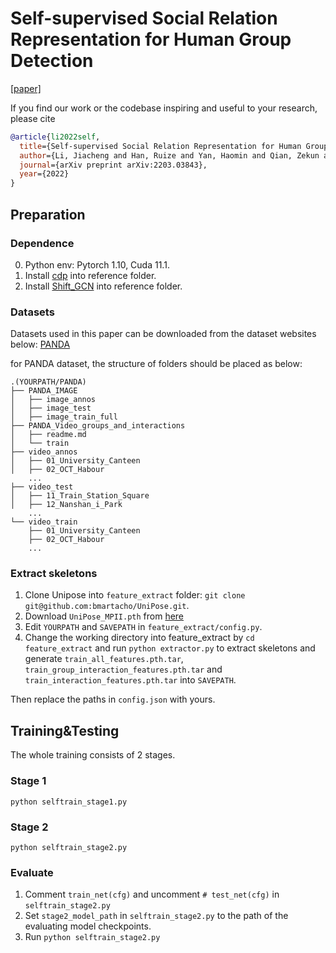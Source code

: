 # Self-supervised Social Relation Representation for Human Group Detection 
[[paper]](https://arxiv.org/abs/2203.03843)

If you find our work or the codebase inspiring and useful to your research, please cite
```bibtex
@article{li2022self,
  title={Self-supervised Social Relation Representation for Human Group Detection},
  author={Li, Jiacheng and Han, Ruize and Yan, Haomin and Qian, Zekun and Feng, Wei and Wang, Song},
  journal={arXiv preprint arXiv:2203.03843},
  year={2022}
}
```

## Preparation
### Dependence
0. Python env: Pytorch 1.10, Cuda 11.1.
1. Install [cdp](https://github.com/XiaohangZhan/cdp) into reference folder.
2. Install [Shift_GCN](https://github.com/kchengiva/Shift-GCN) into reference folder.
### Datasets
Datasets used in this paper can be downloaded from the dataset websites below:
[PANDA](http://www.panda-dataset.com/)

for PANDA dataset, the structure of folders should be placed as below:
```
.(YOURPATH/PANDA)
├── PANDA_IMAGE
│   ├── image_annos
│   ├── image_test
│   ├── image_train_full
├── PANDA_Video_groups_and_interactions
│   ├── readme.md
│   └── train
├── video_annos
│   ├── 01_University_Canteen
│   ├── 02_OCT_Habour
    ...
├── video_test
│   ├── 11_Train_Station_Square
│   ├── 12_Nanshan_i_Park
    ...
└── video_train
    ├── 01_University_Canteen
    ├── 02_OCT_Habour
    ...

```
### Extract skeletons
1. Clone Unipose into `feature_extract` folder: `git clone git@github.com:bmartacho/UniPose.git`.
2. Download `UniPose_MPII.pth` from [here](https://drive.google.com/drive/folders/1dPc7AayY2Pi3gjUURgozkuvlab5Vr-9n)
3. Edit `YOURPATH` and `SAVEPATH` in `feature_extract/config.py`.
4. Change the working directory into feature_extract by `cd feature_extract` and run `python extractor.py` to extract skeletons and generate `train_all_features.pth.tar`, `train_group_interaction_features.pth.tar` and `train_interaction_features.pth.tar` into `SAVEPATH`.

Then replace the paths in `config.json` with yours.

## Training&Testing
The whole training consists of 2 stages.

### Stage 1
`python selftrain_stage1.py`

### Stage 2
`python selftrain_stage2.py`

### Evaluate
1. Comment `train_net(cfg)` and uncomment `# test_net(cfg)` in `selftrain_stage2.py`
2. Set `stage2_model_path` in `selftrain_stage2.py` to the path of the evaluating model checkpoints.
3. Run `python selftrain_stage2.py`